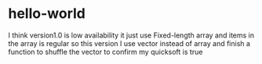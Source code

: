 # hello-world
I think version1.0 is low availability
it just use Fixed-length array and items in the array is regular
so this version I use vector instead of array
and finish a function to shuffle the vector to confirm my quicksoft is true
